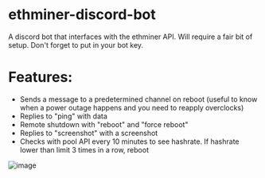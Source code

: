 # ethminer-discord-bot
A discord bot that interfaces with the ethminer API. Will require a fair bit of setup. Don't forget to put in your bot key.

# Features:
- Sends a message to a predetermined channel on reboot (useful to know when a power outage happens and you need to reapply overclocks)
- Replies to "ping" with data
- Remote shutdown with "reboot" and "force reboot"
- Replies to "screenshot" with a screenshot
- Checks with pool API every 10 minutes to see hashrate. If hashrate lower than limit 3 times in a row, reboot

![image](https://user-images.githubusercontent.com/36900762/115118918-e725e880-9fcf-11eb-87a4-a74c10ae2ff7.png)

